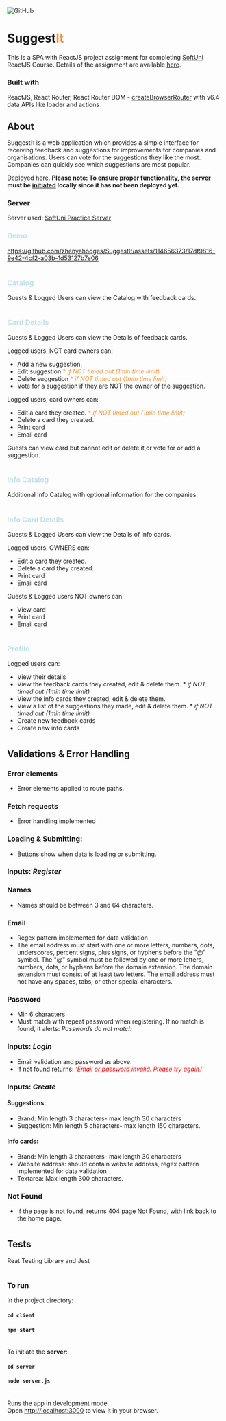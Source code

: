 ![GitHub](https://img.shields.io/github/license/zhenyahodges/SuggestIt)

# Suggest<span style="color:#F79234">**It**</span>

This is a SPA with ReactJS project assignment for completing [SoftUni](https://softuni.bg/)
ReactJS Course. Details of the assignment are available [here](https://github.com/zhenyahodges/SoftUni-Courses/blob/main/Front_End/REACT/REACT-PROJECT/ReactJS-Project-Assignment.docx).

### **Built with**

ReactJS, React Router, React Router DOM -   [createBrowserRouter](https://reactrouter.com/en/main/routers/create-browser-router) with v6.4 data APIs like loader and actions

<!-- <p>
<a href="https://suggestit-a18f3.web.app">
  <img src="./readme-res/SuggestIt-Home-Page.png" width="800" title="SuggestIt SPA ReactJS Application Home Page" alt="SuggestIt SPA ReactJS Application Home Page">
</p> -->

## **About**

Suggest<span style="color:#F79234">**It**</span> is a web application which provides a simple interface for receiving feedback and suggestions for improvements for companies and organisations. Users can vote for the suggestions they like the most. Companies can quickly see which suggestions are most popular.

Deployed [here](https://suggestit-a18f3.web.app/). **Please note: To ensure proper functionality, the [server](https://github.com/zhenyahodges/SuggestIt#server) must be [initiated](https://github.com/zhenyahodges/SuggestIt#initServer) locally since it has not been deployed yet.**

### **<a name="server"></a>Server**

Server used: [SoftUni Practice Server](https://github.com/softuni-practice-server/softuni-practice-server)

### <span style="color:#c2e2ee">**Demo**</span>

https://github.com/zhenyahodges/SuggestIt/assets/114656373/17df9816-9e42-4cf2-a03b-1d53127b7e06

#

### <span style="color:#c2e2ee">Catalog</span>

Guests & Logged Users can view the Catalog with feedback cards.

#

### <span style="color:#c2e2ee">**Card Details**</span>

Guests & Logged Users can view the Details of feedback cards.

Logged users, NOT card owners can:

-   Add a new suggestion.
-   Edit suggestion <span style="color:#F79234">\* _if NOT timed out (1min time limit)_</span>
-   Delete suggestion <span style="color:#F79234">\* _if NOT timed out (1min time limit)_</span>
-   Vote for a suggestion if they are NOT the owner of the suggestion.

Logged users, card owners can:

-   Edit a card they created. <span style="color:#F79234">\* _if NOT timed out (1min time limit)_</span>
-   Delete a card they created.
-   Print card
-   Email card

Guests can view card but cannot edit or delete it,or vote for or add a suggestion.

#

### <span style="color:#c2e2ee">**Info Catalog**</span>

Additional Info Catalog with optional information for the companies.

#

### <span style="color:#c2e2ee">**Info Card Details**</span>

Guests & Logged Users can view the Details of info cards.

Logged users, OWNERS can:

-   Edit a card they created.
-   Delete a card they created.
-   Print card
-   Email card

Guests & Logged users NOT owners can:

-   View card
-   Print card
-   Email card

#

### <span style="color:#c2e2ee">**Profile**</span>

Logged users can:

-   View their details
-   View the feedback cards they created, edit & delete them. \* _if NOT timed out (1min time limit)_
-   View the info cards they created, edit & delete them.
-   View a list of the suggestions they made, edit & delete them. \* _if NOT timed out (1min time limit)_
-   Create new feedback cards
-   Create new info cards

#

## **Validations & Error Handling**

### **Error elements**

-   Error elements applied to route paths.

### **Fetch requests**

-   Error handling implemented

### **Loading & Submitting:**

-   Buttons show when data is loading or submitting.

### **Inputs: _Register_**

### Names

-   Names should be between 3 and 64 characters.

### Email

-   Regex pattern implemented for data validation
-   The email address must start with one or more letters, numbers, dots, underscores, percent signs, plus signs, or hyphens before the "@" symbol.
    The "@" symbol must be followed by one or more letters, numbers, dots, or hyphens before the domain extension.
    The domain extension must consist of at least two letters.
    The email address must not have any spaces, tabs, or other special characters.

### Password

-   Min 6 characters
-   Must match with repeat password when registering. If no match is found, it alerts: _Passwords do not match_

### **Inputs: _Login_**

-   Email validation and password as above.
-   If not found returns: <span style="color:red">_'Email or password invalid. Please try again.'_</span>

### **Inputs: _Create_**

#### **Suggestions**:

-   Brand: Min length 3 characters- max length 30 characters
-   Suggestion: Min length 5 characters- max length 150 characters.

#### **Info cards**:

-   Brand: Min length 3 characters- max length 30 characters
-   Website address: should contain website address, regex pattern implemented for data validation
-   Textarea: Max length 300 characters.

### **Not Found**

-   If the page is not found, returns 404 page Not Found, with link back to the home page.

#


## **Tests**
Reat Testing Library and Jest
#

### **To run**

In the project directory:

#### `cd client`

#### `npm start`

\
<a name="initServer"></a>To initiate the **server**:

#### `cd server`

#### `node server.js`

\
Runs the app in development mode.\
Open [http://localhost:3000](http://localhost:3000) to view it in your browser.

#
